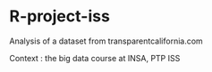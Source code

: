 # R-project-iss
Analysis of a dataset from transparentcalifornia.com

Context : the big data course at INSA, PTP ISS
